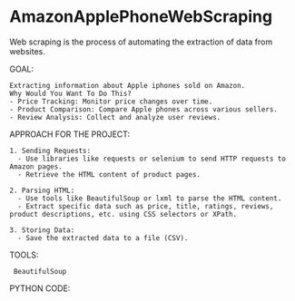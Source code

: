 # AmazonApplePhoneWebScraping
Web scraping is the process of automating the extraction of data from websites. 

GOAL:

    Extracting information about Apple iphones sold on Amazon.
    Why Would You Want To Do This?
    - Price Tracking: Monitor price changes over time.
    - Product Comparison: Compare Apple phones across various sellers.
    - Review Analysis: Collect and analyze user reviews.
    

APPROACH FOR THE PROJECT:
  
    1. Sending Requests:
      - Use libraries like requests or selenium to send HTTP requests to Amazon pages.
      - Retrieve the HTML content of product pages.

    2. Parsing HTML:
      - Use tools like BeautifulSoup or lxml to parse the HTML content.
      - Extract specific data such as price, title, ratings, reviews, product descriptions, etc. using CSS selectors or XPath.

    3. Storing Data:
      - Save the extracted data to a file (CSV).
   

TOOLS:

     BeautifulSoup

PYTHON CODE:
    
